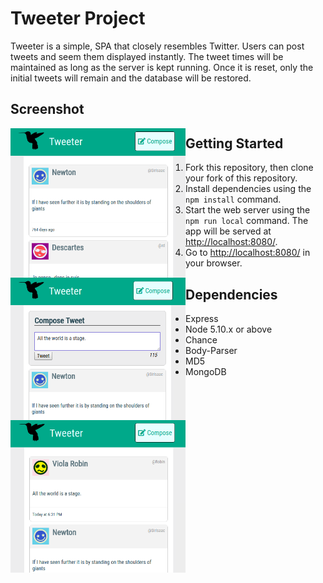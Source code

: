 # Tweeter Project

Tweeter is a simple, SPA that closely resembles Twitter. Users can post tweets and seem them displayed instantly. The tweet times will be maintained as long as the server is kept running. Once it is reset, only the initial tweets will remain and the database will be restored.

## Screenshot

<div>
<img src="https://github.com/matt6frey/tweeter/blob/master/docs/initial-tweeter.png" width="270px" height="auto" align="left" style="width: 280px; float:left; display: ilnline;">
<img src="https://github.com/matt6frey/tweeter/blob/master/docs/adding-a-tweet.png" width="290px" align="center" height="auto"  style="width:280px; float: left; display: ilnline;">
<img src="https://github.com/matt6frey/tweeter/blob/master/docs/posted-tweet.png" width="280px" align="right" style="width:280px; float: left; display: ilnline;">
</div>


## Getting Started

1. Fork this repository, then clone your fork of this repository.
2. Install dependencies using the `npm install` command.
3. Start the web server using the `npm run local` command. The app will be served at <http://localhost:8080/>.
4. Go to <http://localhost:8080/> in your browser.

## Dependencies

- Express
- Node 5.10.x or above
- Chance
- Body-Parser
- MD5
- MongoDB
